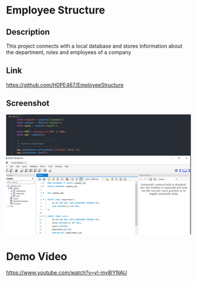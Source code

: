 # Employee Structure

## Description
This project connects with a local database and stores information about the department, roles and employees of a company

## Link
https://github.com/H0PE467/EmployeeStructure

## Screenshot

![Screenshot of Database](/assets/Database%20Screenshot.PNG)
#

# Demo Video

https://www.youtube.com/watch?v=yl-my8IYNAU